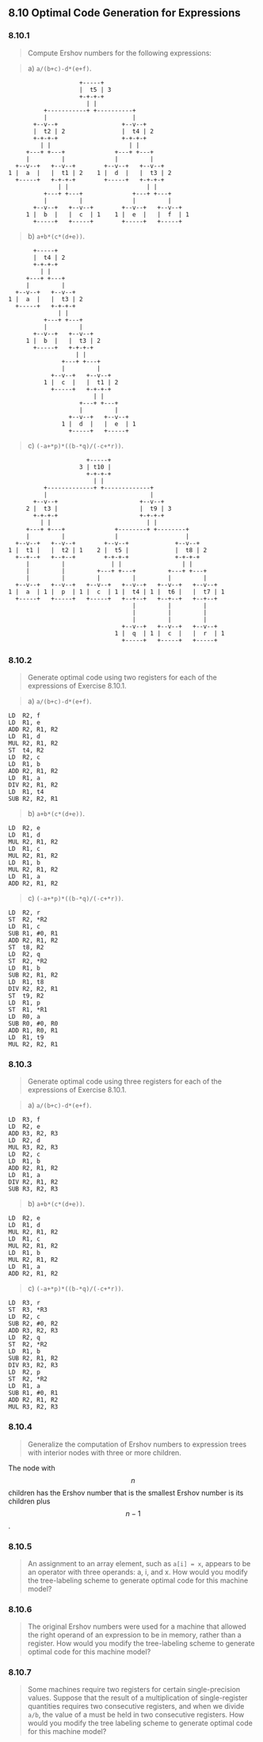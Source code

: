 ## 8.10 Optimal Code Generation for Expressions

### 8.10.1

> Compute Ershov numbers for the following expressions:

> a) `a/(b+c)-d*(e+f)`.

```
                    +-----+
                    |  t5 | 3
                    +-+-+-+
                      | |
          +-----------+ +----------+
          |                        |
       +--v--+                  +--v--+
       |  t2 | 2                |  t4 | 2
       +-+-+-+                  +-+-+-+
         | |                      | |
     +---+ +---+              +---+ +---+
     |         |              |         |
  +--v--+   +--v--+        +--v--+   +--v--+
1 |  a  |   |  t1 | 2    1 |  d  |   |  t3 | 2
  +-----+   +-+-+-+        +-----+   +-+-+-+
              | |                      | |
          +---+ +---+              +---+ +---+
          |         |              |         |
       +--v--+   +--v--+        +--v--+   +--v--+
     1 |  b  |   |  c  | 1    1 |  e  |   |  f  | 1
       +-----+   +-----+        +-----+   +-----+
```

> b) `a+b*(c*(d+e))`.

```
       +-----+
       |  t4 | 2
       +-+-+-+
         | |
     +---+ +---+
     |         |
  +--v--+   +--v--+
1 |  a  |   |  t3 | 2
  +-----+   +-+-+-+
              | |
          +---+ +---+
          |         |
       +--v--+   +--v--+
     1 |  b  |   |  t3 | 2
       +-----+   +-+-+-+
                   | |
               +---+ +---+
               |         |
            +--v--+   +--v--+
          1 |  c  |   |  t1 | 2
            +-----+   +-+-+-+
                        | |
                    +---+ +---+
                    |         |
                 +--v--+   +--v--+
               1 |  d  |   |  e  | 1
                 +-----+   +-----+
```

> c) `(-a+*p)*((b-*q)/(-c+*r))`.

```
                      +-----+
                    3 | t10 |
                      +-+-+-+
                        | |
          +-------------+ +-------------+
          |                             |
       +--v--+                       +--v--+
     2 |  t3 |                       |  t9 | 3
       +-+-+-+                       +-+-+-+
         | |                           | |
     +---+ +---+              +--------+ +--------+
     |         |              |                   |
  +--v--+   +--v--+        +--v--+             +--v--+
1 |  t1 |   |  t2 | 1    2 |  t5 |             |  t8 | 2
  +--+--+   +--+--+        +-+-+-+             +-+-+-+
     |         |             | |                 | |
     |         |         +---+ +---+         +---+ +---+
     |         |         |         |         |         |
  +--v--+   +--v--+   +--v--+   +--v--+   +--v--+   +--v--+
1 |  a  | 1 |  p  | 1 |  c  | 1 |  t4 | 1 |  t6 |   |  t7 | 1
  +-----+   +-----+   +-----+   +--+--+   +--+--+   +--+--+
                                   |         |         |
                                   |         |         |
                                   |         |         |
                                +--v--+   +--v--+   +--v--+
                              1 |  q  | 1 |  c  |   |  r  | 1
                                +-----+   +-----+   +-----+
```

### 8.10.2

> Generate optimal code using two registers for each of the expressions of Exercise 8.10.1.

> a) `a/(b+c)-d*(e+f)`.

```
LD  R2, f
LD  R1, e
ADD R2, R1, R2
LD  R1, d
MUL R2, R1, R2
ST  t4, R2
LD  R2, c
LD  R1, b
ADD R2, R1, R2
LD  R1, a
DIV R2, R1, R2
LD  R1, t4
SUB R2, R2, R1
```

> b) `a+b*(c*(d+e))`.

```
LD  R2, e
LD  R1, d
MUL R2, R1, R2
LD  R1, c
MUL R2, R1, R2
LD  R1, b
MUL R2, R1, R2
LD  R1, a
ADD R2, R1, R2
```

> c) `(-a+*p)*((b-*q)/(-c+*r))`.

```
LD  R2, r
ST  R2, *R2
LD  R1, c
SUB R1, #0, R1
ADD R2, R1, R2
ST  t8, R2
LD  R2, q
ST  R2, *R2
LD  R1, b
SUB R2, R1, R2
LD  R1, t8
DIV R2, R2, R1
ST  t9, R2
LD  R1, p
ST  R1, *R1
LD  R0, a
SUB R0, #0, R0
ADD R1, R0, R1
LD  R1, t9
MUL R2, R2, R1
```

### 8.10.3

> Generate optimal code using three registers for each of the expressions of Exercise 8.10.1.

> a) `a/(b+c)-d*(e+f)`.

```
LD  R3, f
LD  R2, e
ADD R3, R2, R3
LD  R2, d
MUL R3, R2, R3
LD  R2, c
LD  R1, b
ADD R2, R1, R2
LD  R1, a
DIV R2, R1, R2
SUB R3, R2, R3
```

> b) `a+b*(c*(d+e))`.

```
LD  R2, e
LD  R1, d
MUL R2, R1, R2
LD  R1, c
MUL R2, R1, R2
LD  R1, b
MUL R2, R1, R2
LD  R1, a
ADD R2, R1, R2
```

> c) `(-a+*p)*((b-*q)/(-c+*r))`.

```
LD  R3, r
ST  R3, *R3
LD  R2, c
SUB R2, #0, R2
ADD R3, R2, R3
LD  R2, q
ST  R2, *R2
LD  R1, b
SUB R2, R1, R2
DIV R3, R2, R3
LD  R2, p
ST  R2, *R2
LD  R1, a
SUB R1, #0, R1
ADD R2, R1, R2
MUL R3, R2, R3
```

### 8.10.4

> Generalize the computation of Ershov numbers to expression trees with interior nodes with three or more children.

The node with $$n$$ children has the Ershov number that is the smallest Ershov number is its children plus $$n - 1$$.

### 8.10.5

> An assignment to an array element, such as `a[i] = x`, appears to be an operator with three operands: a, i, and x. How would you modify the tree-labeling scheme to generate optimal code for this machine model?

### 8.10.6

> The original Ershov numbers were used for a machine that allowed the right operand of an expression to be in memory, rather than a register. How would you modify the tree-labeling scheme to generate optimal code for this machine model?

### 8.10.7

> Some machines require two registers for certain single-precision values. Suppose that the result of a multiplication of single-register quantities requires two consecutive registers, and when we divide `a/b`, the value of a must be held in two consecutive registers. How would you modify the tree labeling scheme to generate optimal code for this machine model?
